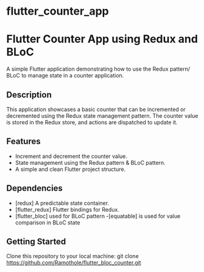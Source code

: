 # flutter_counter_app

# Flutter  Counter App using Redux and BLoC

A simple Flutter application demonstrating how to use the Redux pattern/ BLoC  to manage state in a counter application.

## Description

This application showcases a basic counter that can be incremented or decremented using the Redux state management pattern. The counter value is stored in the Redux store, and actions are dispatched to update it.

## Features

- Increment and decrement the counter value.
- State management using the Redux pattern & BLoC pattern.
- A simple and clean Flutter project structure.

## Dependencies

- [redux] A predictable state container.
- [flutter_redux] Flutter bindings for Redux.
- [flutter_bloc] used for BLoC pattern
-[equatable] is used for value comparison in BLoC state

## Getting Started

Clone this repository to your local machine:
   git clone https://github.com/Ramothole/flutter_bloc_counter.git